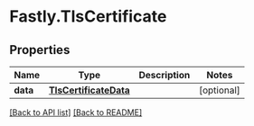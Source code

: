 # Fastly.TlsCertificate

## Properties

Name | Type | Description | Notes
------------ | ------------- | ------------- | -------------
**data** | [**TlsCertificateData**](TlsCertificateData.md) |  | [optional] 



[[Back to API list]](../../README.md#endpoints) [[Back to README]](../../README.md)
